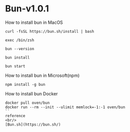# Bun-v1.0.1
How to install bun in MacOS
```
curl -fsSL https://bun.sh/install | bash
```
```
exec /bin/zsh
```
```
bun --version
```
```
bun install
```
```
bun start
```
How to install bun in Microsoft(npm)
```
npm install -g bun 
```
How to install bun Docker
```
docker pull oven/bun
docker run --rm --init --ulimit memlock=-1:-1 oven/bun
``
reference
<br/>
[Bun.sh](https://bun.sh/)

